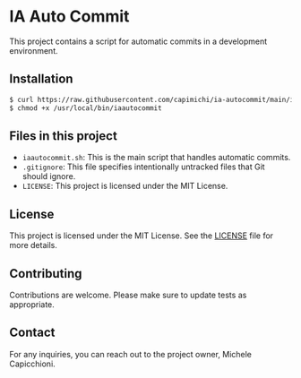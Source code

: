 # IA Auto Commit

This project contains a script for automatic commits in a development environment.

## Installation

```bash
$ curl https://raw.githubusercontent.com/capimichi/ia-autocommit/main/iaautocommit.sh > /usr/local/bin/iaautocommit
$ chmod +x /usr/local/bin/iaautocommit
```

## Files in this project

- `iaautocommit.sh`: This is the main script that handles automatic commits.
- `.gitignore`: This file specifies intentionally untracked files that Git should ignore.
- `LICENSE`: This project is licensed under the MIT License.

## License

This project is licensed under the MIT License. See the [LICENSE](LICENSE) file for more details.

## Contributing

Contributions are welcome. Please make sure to update tests as appropriate.

## Contact

For any inquiries, you can reach out to the project owner, Michele Capicchioni.

